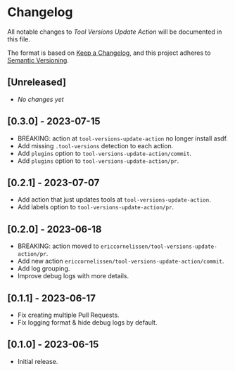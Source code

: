 # Changelog

All notable changes to _Tool Versions Update Action_ will be documented in this
file.

The format is based on [Keep a Changelog], and this project adheres to [Semantic
Versioning].

## [Unreleased]

- _No changes yet_

## [0.3.0] - 2023-07-15

- BREAKING: action at `tool-versions-update-action` no longer install asdf.
- Add missing `.tool-versions` detection to each action.
- Add `plugins` option to `tool-versions-update-action/commit`.
- Add `plugins` option to `tool-versions-update-action/pr`.

## [0.2.1] - 2023-07-07

- Add action that just updates tools at `tool-versions-update-action`.
- Add labels option to `tool-versions-update-action/pr`.

## [0.2.0] - 2023-06-18

- BREAKING: action moved to `ericcornelissen/tool-versions-update-action/pr`.
- Add new action `ericcornelissen/tool-versions-update-action/commit`.
- Add log grouping.
- Improve debug logs with more details.

## [0.1.1] - 2023-06-17

- Fix creating multiple Pull Requests.
- Fix logging format & hide debug logs by default.

## [0.1.0] - 2023-06-15

- Initial release.

[keep a changelog]: https://keepachangelog.com/en/1.0.0/
[semantic versioning]: https://semver.org/spec/v2.0.0.html
